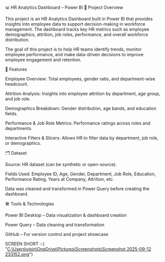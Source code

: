📊 HR Analytics Dashboard – Power BI
📌 Project Overview

This project is an HR Analytics Dashboard built in Power BI that provides insights into employee data to support decision-making in workforce management. The dashboard tracks key HR metrics such as employee demographics, attrition, job roles, performance, and overall workforce distribution.

The goal of this project is to help HR teams identify trends, monitor employee performance, and make data-driven decisions to improve employee engagement and retention.

🚀 Features

Employee Overview: Total employees, gender ratio, and department-wise headcount.

Attrition Analysis: Insights into employee attrition by department, age group, and job role.

Demographics Breakdown: Gender distribution, age bands, and education fields.

Performance & Job Role Metrics: Performance ratings across roles and departments.

Interactive Filters & Slicers: Allows HR to filter data by department, job role, or demographics.

🗂️ Dataset

Source: HR dataset (can be synthetic or open-source).

Fields Used: Employee ID, Age, Gender, Department, Job Role, Education, Performance Rating, Years at Company, Attrition, etc.

Data was cleaned and transformed in Power Query before creating the dashboard.

🛠️ Tools & Technologies

Power BI Desktop – Data visualization & dashboard creation

Power Query – Data cleaning and transformation

GitHub – For version control and project showcase

SCREEN SHORT :-( "[C:\Users\vipin\OneDrive\Pictures\Screenshots\Screenshot 2025-09-12 233152.png](https://github.com/Vipinpatel01/HR-Dashboard-Power-BI/blob/main/Screenshot%202025-09-12%20233130.png)")
   
 
